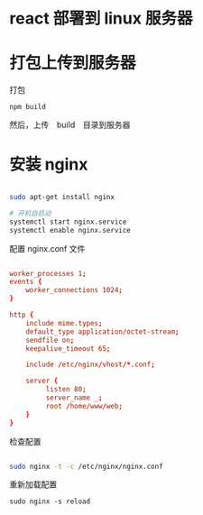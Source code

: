 # react 部署到 linux 服务器


# 打包上传到服务器

打包

```
npm build

```

然后，上传　build　目录到服务器


# 安装 nginx

```sh

sudo apt-get install nginx

# 开机自启动
systemctl start nginx.service  
systemctl enable nginx.service

```

配置 nginx.conf 文件

```conf

worker_processes 1;
events {
    worker_connections 1024;
}

http {
    include mime.types;
    default_type application/octet-stream;
    sendfile on;
    keepalive_timeout 65;

    include /etc/nginx/vhost/*.conf;

    server {
         listen 80;
         server_name _;
         root /home/www/web;
    }
}


```

检查配置

```sh

sudo nginx -t -c /etc/nginx/nginx.conf

```

重新加载配置

```
sudo nginx -s reload

```





